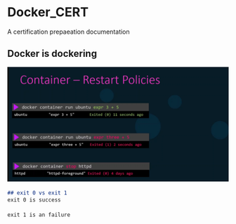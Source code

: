 # Docker_CERT
A certification prepaeation  documentation 


## Docker is dockering 
![Docker Policies](https://github.com/sheyijojo/Docker_CERT/blob/main/_assets/docker_restart_policies.png?raw=true)

```md
## exit 0 vs exit 1
exit 0 is success

exit 1 is an failure

```

